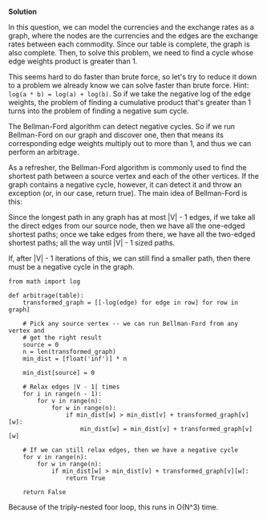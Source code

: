**Solution**

In this question, we can model the currencies and the exchange rates as a graph, where the nodes are the currencies and the edges are the exchange rates between each commodity. Since our table is complete, the graph is also complete. Then, to solve this problem, we need to find a cycle whose edge weights product is greater than 1.

This seems hard to do faster than brute force, so let's try to reduce it down to a problem we already know we can solve faster than brute force. Hint: `log(a * b) = log(a) + log(b)`. So if we take the negative log of the edge weights, the problem of finding a cumulative product that's greater than 1 turns into the problem of finding a negative sum cycle.

The Bellman-Ford algorithm can detect negative cycles. So if we run Bellman-Ford on our graph and discover one, then that means its corresponding edge weights multiply out to more than 1, and thus we can perform an arbitrage.

As a refresher, the Bellman-Ford algorithm is commonly used to find the shortest path between a source vertex and each of the other vertices. If the graph contains a negative cycle, however, it can detect it and throw an exception (or, in our case, return true). The main idea of Bellman-Ford is this:

Since the longest path in any graph has at most |V| - 1 edges, if we take all the direct edges from our source node, then we have all the one-edged shortest paths; once we take edges from there, we have all the two-edged shortest paths; all the way until |V| - 1 sized paths.

If, after |V| - 1 iterations of this, we can still find a smaller path, then there must be a negative cycle in the graph.

    from math import log
    
    def arbitrage(table):
        transformed_graph = [[-log(edge) for edge in row] for row in graph]
    
        # Pick any source vertex -- we can run Bellman-Ford from any vertex and
        # get the right result
        source = 0
        n = len(transformed_graph)
        min_dist = [float('inf')] * n
    
        min_dist[source] = 0
    
        # Relax edges |V - 1| times
        for i in range(n - 1):
            for v in range(n):
                for w in range(n):
                    if min_dist[w] > min_dist[v] + transformed_graph[v][w]:
                        min_dist[w] = min_dist[v] + transformed_graph[v][w]
    
        # If we can still relax edges, then we have a negative cycle
        for v in range(n):
            for w in range(n):
                if min_dist[w] > min_dist[v] + transformed_graph[v][w]:
                    return True
    
        return False
    

Because of the triply-nested foor loop, this runs in O(N^3) time.
